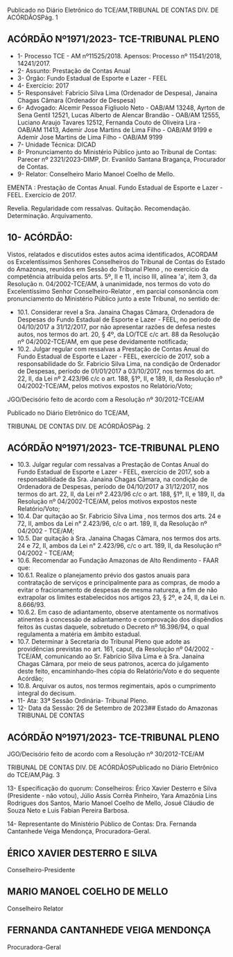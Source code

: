 Publicado  no  Diário  Eletrônico do TCE/AM,TRIBUNAL DE CONTAS DIV. DE ACÓRDÃOSPág. 1

## ACÓRDÃO Nº1971/2023- TCE-TRIBUNAL PLENO

- 1- Processo TCE - AM nº11525/2018. Apensos: Processo nº  11541/2018, 14241/2017.
- 2- Assunto: Prestação de Contas Anual
- 3- Órgão: Fundo Estadual de Esporte e Lazer - FEEL
- 4- Exercício: 2017
- 5- Responsável: Fabricio Silva Lima (Ordenador de Despesa), Janaina Chagas Câmara (Ordenador de Despesa)
- 6- Advogado: Alcemir Pessoa Figliuolo Neto - OAB/AM 13248, Ayrton de Sena Gentil 12521, Lucas Alberto de Alencar Brandão - OAB/AM 12555, Luciano Araujo Tavares 12512,  Fernanda  Couto  de  Oliveira  Lira  -  OAB/AM  11413,  Ademir  Jose  Martins  de Lima Filho - OAB/AM 9199 e Ademir Jose Martins de Lima Filho - OAB/AM 9199
- 7- Unidade Técnica: DICAD
- 8- Pronunciamento  do  Ministério  Público  junto  ao  Tribunal  de  Contas: Parecer  nº 2321/2023-DIMP, Dr. Evanildo Santana Bragança, Procurador de Contas.
- 9- Relator: Conselheiro Mario Manoel Coelho de Mello.

EMENTA : Prestação de Contas Anual. Fundo Estadual  de  Esporte  e  Lazer  -  FEEL.  Exercício  de 2017.

Revelia. Regularidade com  ressalvas. Quitação. Recomendação. Determinação. Arquivamento.

## 10-  ACÓRDÃO:

Vistos, relatados e discutidos estes autos acima identificados, ACORDAM os Excelentíssimos Senhores Conselheiros do Tribunal de Contas do Estado do Amazonas, reunidos em Sessão do Tribunal Pleno , no exercício da competência atribuída pelos arts. 5º, II e 11, inciso III, alínea 'a', item 3, da Resolução n. 04/2002-TCE/AM, à unanimidade, nos termos do voto do Excelentíssimo Senhor Conselheiro-Relator , em  parcial consonância com pronunciamento do Ministério Público junto a este Tribunal, no sentido de:

- 10.1.  Considerar  revel a Sra.  Janaina  Chagas  Câmara, Ordenadora  de Despesas do Fundo Estadual de Esporte e Lazer - FEEL, no período de  04/10/2017  a  31/12/2017,  por  não  apresentar  razões  de  defesa nestes  autos,  nos  termos  do  art.  20,  §  4º,  da  LO/TCE  c/c  art.  88  da Resolução nº 04/2002-TCE/AM, em que pese devidamente notificada;
- 10.2.  Julgar regular com ressalvas a Prestação de Contas Anual do Fundo Estadual  de  Esporte  e  Lazer  -  FEEL,  exercício  de  2017,  sob  a responsabilidade do Sr. Fabricio Silva Lima, na condição de Ordenador  de  Despesas,  período  de  01/01/2017  a  03/10/2017,  nos termos do art. 22, II, da Lei nº 2.423/96 c/c o art. 188, §1º, II, e 189, II, da Resolução nº 04/2002-TCE/AM, pelos motivos expostos no Relatório/Voto;

JGO/Decisório feito de acordo com a Resolução nº 30/2012-TCE/AM

Publicado  no  Diário  Eletrônico do TCE/AM,

TRIBUNAL DE CONTAS DIV. DE ACÓRDÃOSPág. 2

## ACÓRDÃO Nº1971/2023- TCE-TRIBUNAL PLENO

- 10.3.  Julgar regular com ressalvas a Prestação de Contas Anual do Fundo Estadual  de  Esporte  e  Lazer  -  FEEL,  exercício  de  2017,  sob  a responsabilidade  da Sra.  Janaina  Chagas  Câmara, na  condição  de Ordenadora de Despesas, período de  04/10/2017  a  31/12/2017,  nos termos do art. 22, II, da Lei nº 2.423/96 c/c o art. 188, §1º, II, e 189, II, da  Resolução  nº  04/2002-TCE/AM,  pelos  motivos  expostos  neste Relatório/Voto;
- 10.4.  Dar  quitação ao Sr.  Fabricio Silva Lima , nos termos dos arts. 24 e 72,  II,  ambos  da  Lei  n°  2.423/96,  c/c  o  art.  189,  II,  da  Resolução  nº 04/2002 - TCE/AM;
- 10.5.  Dar  quitação à Sra. Janaina Chagas Câmara, nos termos dos arts. 24 e 72, II, ambos da Lei n° 2.423/96, c/c o art. 189, II, da Resolução nº 04/2002 - TCE/AM;
- 10.6.  Recomendar ao  Fundação  Amazonas  de  Alto  Rendimento  -  FAAR que:
- 10.6.1. Realize o planejamento prévio dos gastos anuais para contratação de serviços e principalmente para as compras, de modo a evitar o fracionamento de despesas de  mesma  natureza,  a  fim  de  não  extrapolar  os  limites estabelecidos  nos  artigos  23,  §  2º,  e  24,  II,  da  Lei  n. 8.666/93.
- 10.6.2. Em  caso  de  adiantamento,  observe  atentamente  os normativos  atinentes  à  concessão  de  adiantamento  e comprovação  dos  dispêndios  feitos  às  custas  daquele, sobretudo o Decreto nº 16.396/94, o qual regulamenta a matéria em âmbito estadual.
- 10.7.  Determinar à Secretaria do Tribunal Pleno que adote as providências previstas  no  art.  161, caput, da  Resolução  nº  04/2002  -  TCE/AM, comunicando ao Sr.  Fabrício  Silva  Lima  e  à  Sra.  Janaína  Chagas Câmara, por meio de seus patronos, acerca do julgamento deste feito, encaminhando-lhes cópia do Relatório/Voto e do sequente Acórdão;
- 10.8.  Arquivar os autos,  nos  termos  regimentais,  após  o  cumprimento integral do decisum.
- 11-  Ata: 33ª Sessão Ordinária- Tribunal Pleno.
- 12-  Data da Sessão: 26 de Setembro de 2023## Estado do Amazonas TRIBUNAL DE CONTAS

## ACÓRDÃO Nº1971/2023- TCE-TRIBUNAL PLENO

JGO/Decisório feito de acordo com a Resolução nº 30/2012-TCE/AM

TRIBUNAL DE CONTAS DIV. DE ACÓRDÃOSPublicado  no  Diário  Eletrônico do TCE/AM,Pág. 3

13-  Especificação do quorum: Conselheiros: Érico Xavier Desterro e Silva (Presidente - não votou),  Júlio  Assis  Corrêa  Pinheiro,  Yara  Amazônia  Lins  Rodrigues  dos  Santos, Mario Manoel Coelho de Mello, Josué Cláudio de Souza Neto e Luis Fabian Pereira Barbosa.

14-  Representante do Ministério Público de Contas: Dra. Fernanda Cantanhede Veiga Mendonça, Procuradora-Geral.

## ÉRICO XAVIER DESTERRO E SILVA

Conselheiro-Presidente

## MARIO MANOEL COELHO DE MELLO

Conselheiro Relator

## FERNANDA CANTANHEDE VEIGA MENDONÇA

Procuradora-Geral